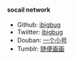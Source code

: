 #### socail network
* Github: [ibigbug](https://github.com/ibigbug)
* Twiitter: [ibigbug](https://twitter.com/ibigbug)
* Douban: [一个小号](http://www.douban.com/people/sbsbsbhehehe/)
* Tumblr: [随便画画](http://art.xiaoba.me)

